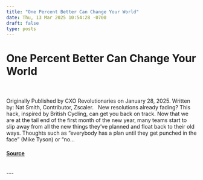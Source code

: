 ```yaml
---
title: "One Percent Better Can Change Your World"
date: Thu, 13 Mar 2025 10:54:28 -0700
draft: false
type: posts
---
```

# One Percent Better Can Change Your World

<br/>

<br/>
Originally Published by CXO Revolutionaries on January 28, 2025. Written by: Nat Smith, Contributor, Zscaler.   New resolutions already fading? This hack, inspired by British Cycling, can get you back on track. Now that we are at the tail end of the first month of the new year, many teams start to slip away from all the new things they’ve planned and float back to their old ways. Thoughts such as “everybody has a plan until they get punched in the face” (Mike Tyson) or “no...

#### [Source](https://cloudsecurityalliance.org/articles/one-percent-better-can-change-your-world)

<br/>
---
